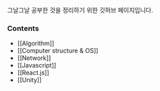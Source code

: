 
그날그날 공부한 것을 정리하기 위한 깃허브 페이지입니다.

### Contents
- [[Algorithm]]
- [[Computer structure & OS]]
- [[Network]]
- [[Javascript]]
- [[React.js]]
- [[Unity]]

